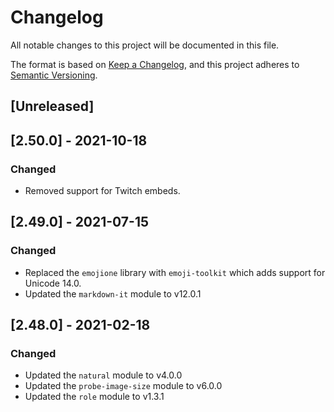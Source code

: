 # Changelog
All notable changes to this project will be documented in this file.

The format is based on [Keep a Changelog](https://keepachangelog.com/en/1.0.0/),
and this project adheres to [Semantic Versioning](https://semver.org/spec/v2.0.0.html).

## [Unreleased]

## [2.50.0] - 2021-10-18
### Changed
- Removed support for Twitch embeds.

## [2.49.0] - 2021-07-15
### Changed
- Replaced the `emojione` library with `emoji-toolkit` which adds support for Unicode 14.0.
- Updated the `markdown-it` module to v12.0.1

## [2.48.0] - 2021-02-18
### Changed
- Updated the `natural` module to v4.0.0
- Updated the `probe-image-size` module to v6.0.0
- Updated the `role` module to v1.3.1
